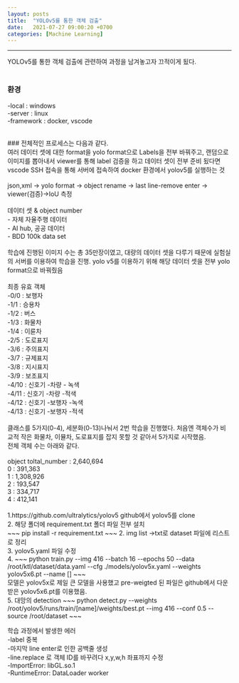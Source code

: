 ```yaml
---
layout: posts
title:  "YOLOv5를 통한 객체 검출"
date:   2021-07-27 09:00:20 +0700
categories: [Machine Learning]
---
```

<link rel = "stylesheet" href ="/static/css/bootstrap.min.css">

----------------------------------
YOLOv5를 통한 객체 검출에 관련하여 과정을 남겨놓고자 끄적이게 됬다.<br/>
<br/>
### 환경<br/>
-local : windows<br/>
-server : linux<br/>
-framework : docker, vscode<br/>

<br/>
### 전체적인 프로세스는 다음과 같다.<br/>
  여러 데이터 셋에 대한 format을 yolo format으로 Labels을 전부 바꿔주고, 랜덤으로 이미지를 뽑아내서 viewer를 통해 label 검증을 하고
  데이터 셋이 전부 준비 됬다면 vscode SSH 접속을 통해 서버에 접속하여 docker 환경에서 yolov5를 실행하는 것<br/>
<process><br/>
json,xml -> yolo format -> object rename -> last line-remove enter -> viewer(검증)->IoU 측정

<br/>
<br/>
데이터 셋 & object number<br/>
- 자체 자율주행 데이터<br/>
- AI hub, 공공 데이터<br/>
- BDD 100k data set<br/>
<br/>
학습에 진행된 이미지 수는 총 35만장이였고, 대량의 데이터 셋을 다루기 때문에 실험실의 서버를 이용하여 학습을 진행.
yolo v5를 이용하기 위해 해당 데이터 셋을 전부 yolo format으로 바꿔줬음 <br/>
<br/>
최종 유효 객체<br/>
-0/0 : 보행자<br/>
-1/1 : 승용차<br/>
-1/2 : 버스<br/>
-1/3 : 화물차<br/>
-1/4 : 이륜차<br/>
-2/5 : 도로표지<br/>
-3/6 : 주의표지<br/>
-3/7 : 규제표지<br/>
-3/8 : 지시표지<br/>
-3/9 : 보조표지<br/>
-4/10 : 신호기 -차량 - 녹색<br/>
-4/11 : 신호기 -차량 -적색<br/>
-4/12 : 신호기 -보행자 -녹색<br/>
-4/13 : 신호기 -보행자 -적색<br/>  
<br/>
클래스를 5가지(0-4), 세분화(0-13)나눠서 2번 학습을 진행했다. 처음엔 객체수가 비교적 작은 화물차, 이뮬차, 도로표지를 잡지 못할 것 같아서 5가지로 시작했음.
<br/>
전체 객체 수는 아래와 같다.<br/>
<Total Dataset><br/>
object toltal_number : 2,640,694<br/>
0 : 391,363<br/>
1 : 1,308,926<br/>
2 : 193,547<br/>
3 : 334,717<br/>
4 : 412,141<br/>

<br/>
1.https://github.com/ultralytics/yolov5 github에서 yolov5를 clone <br/>
2. 해당 폴더에 requirement.txt 폴더 파일 전부 설치 <br/>
  ~~~
  pip install -r requirement.txt
  ~~~
2. img list ->txt로 dataset 파일에 리스트로 정리<br/>
3. yolov5.yaml 파일 수정<br/>
4. 
~~~
python train.py --img 416 --batch 16 --epochs 50 --data /root/ktl/dataset/data.yaml --cfg ./models/yolov5x.yaml --weights yolov5x6.pt --name []
~~~
 <br/> 모델은 yolov5x로 제일 큰 모델을 사용했고 pre-weigted 된 파일은 github에서 다운받은 yolov5x6.pt를 이용했음. <br/>
5. 대망의 detection
  ~~~
  python detect.py --weights /root/yolov5/runs/train/[name]/weights/best.pt --img 416 --conf 0.5 --source /root/dataset
  ~~~
  <br/>
  
학습 과정에서 발생한 에러 <br/>
  -label 중복 <br/>
  -마지막 line enter로 인한 공백줄 생성 <br/>
  -line.replace 로 객체 ID를 바꾸려다 x,y,w,h 좌표까지 수정 <br/>
  -ImportError: libGL.so.1<br/>
  -RuntimeError: DataLoader worker<br/>
